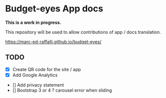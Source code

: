 # Budget-eyes App docs

**This is a work in progress.**

This repository will be used to allow contributions of app / docs translation.

https://marc-ed-raffalli.github.io/budget-eyes/

## TODO

- [x] Create QR code for the site / app
- [x] Add Google Analytics
- [] Add privacy statement
- [] Bootstrap 3 or 4 ? carousel error when sliding

